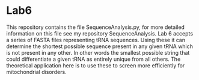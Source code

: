 # Lab6
This repository contains the file SequenceAnalysis.py, for more detailed information on this file see my repository SequenceAnalysis. Lab 6 accepts a series of FASTA files representing tRNA sequences. Using these it can determine the shortest possible sequence present in any given tRNA which is not present in any other. In other words the smallest possible string that could differentiate a given tRNA as entirely unique from all others. The theoretical application here is to use these to screen more efficiently for mitochondrial disorders. 
